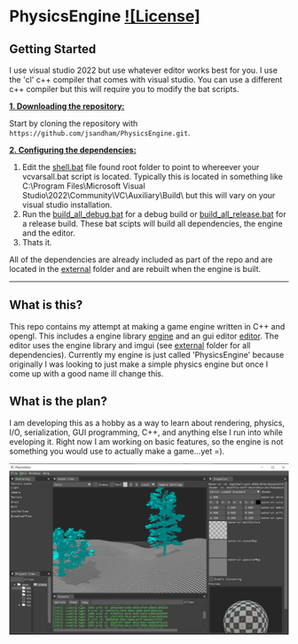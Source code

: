 # PhysicsEngine [![License]](https://github.com/jsandham/PhysicsEngine/blob/master/LICENSE)

## Getting Started
I use visual studio 2022 but use whatever editor works best for you. I use the 'cl' c++ compiler that comes with visual studio. You can use a different c++ compiler but this will require you to modify the bat scripts.

<ins>**1. Downloading the repository:**</ins>

Start by cloning the repository with `https://github.com/jsandham/PhysicsEngine.git`.

<ins>**2. Configuring the dependencies:**</ins>

1. Edit the [shell.bat](https://github.com/jsandham/PhysicsEngine/blob/master/shell.bat) file found root folder to point to whereever your vcvarsall.bat script is located. Typically this is located in something like C:\Program Files\Microsoft Visual Studio\2022\Community\VC\Auxiliary\Build\ but this will vary on your visual studio installation.
2. Run the [build_all_debug.bat](https://github.com/jsandham/PhysicsEngine/blob/master/build_all_debug.bat) for a debug build or [build_all_release.bat](https://github.com/jsandham/PhysicsEngine/blob/master/build_all_release.bat) for a release build. These bat scipts will build all dependencies, the engine and the editor.
3. Thats it. 

All of the dependencies are already included as part of the repo and are located in the [external](https://github.com/jsandham/PhysicsEngine/tree/master/external) folder and are rebuilt when the engine is built. 

***

## What is this?
This repo contains my attempt at making a game engine written in C++ and opengl. This includes a engine library [engine](https://github.com/jsandham/PhysicsEngine/tree/master/engine) and an gui editor [editor](https://github.com/jsandham/PhysicsEngine/tree/master/editor). The editor uses the engine library and imgui (see [external](https://github.com/jsandham/PhysicsEngine/tree/master/engine) folder for all dependencies). Currently my engine is just called 'PhysicsEngine' because originally I was looking to just make a simple physics engine but once I come up with a good name ill change this. 

## What is the plan?
I am developing this as a hobby as a way to learn about rendering, physics, I/O, serialization, GUI programming, C++, and anything else I run into while eveloping it. Right now I am working on basic features, so the engine is not something you would use to actually make a game...yet =).

![PhysicsEngine](/resources/snapshots/editor_snapshot.png?raw=true "PhysicsEngine") 
